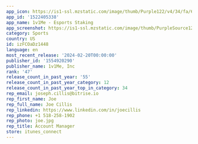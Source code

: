 ```yaml
---
app_icon: https://is1-ssl.mzstatic.com/image/thumb/Purple122/v4/34/fa/6a/34fa6ade-7d52-b74b-4992-be476c862a44/AppIcon-0-1x_U007emarketing-0-5-0-85-220-0.png/1024x1024bb.png
app_id: '1522405338'
app_name: 1v1Me - Esports Staking
app_screenshot: https://is1-ssl.mzstatic.com/image/thumb/PurpleSource126/v4/db/30/90/db3090b3-9a0b-7cad-ca2a-ad5410c9b814/fc362318-7a36-46bc-badf-29731e691c6c_page_1__U00281_U0029.png/1242x2688bb.png
category: Sports
country: US
id: izFCOaDz1448
language: en
most_recent_release: '2024-02-20T00:00:00'
publisher_id: '1554920290'
publisher_name: 1v1Me, Inc
rank: '47'
release_count_in_past_year: '55'
release_count_in_past_year_category: 12
release_count_in_past_year_top_in_category: 34
rep_email: joseph.cillis@bitrise.io
rep_first_name: Joe
rep_full_name: Joe Cillis
rep_linkedin: https://www.linkedin.com/in/joecillis
rep_phone: +1 518-258-1902
rep_photo: joe.jpg
rep_title: Account Manager
store: itunes_connect
---
```

